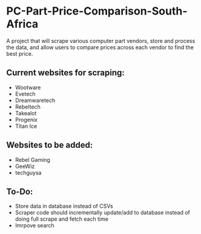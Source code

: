 # PC-Part-Price-Comparison-South-Africa
A project that will scrape various computer part vendors, store and process the data, and allow users to compare prices across each vendor to find the best price. 

## Current websites for scraping: 
 - Wootware
 - Evetech
 - Dreamwaretech
 - Rebeltech
 - Takealot
 - Progenix 
 - Titan Ice

## Websites to be added: 
 - Rebel Gaming
 - GeeWiz
 - techguysa

## To-Do: 
 - Store data in database instead of CSVs
 - Scraper code should incrementally update/add to database instead of doing full scrape and fetch each time 
 - Imrpove search




